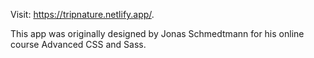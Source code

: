 Visit: https://tripnature.netlify.app/. 

This app was originally designed by Jonas Schmedtmann for his online course Advanced CSS and Sass. 